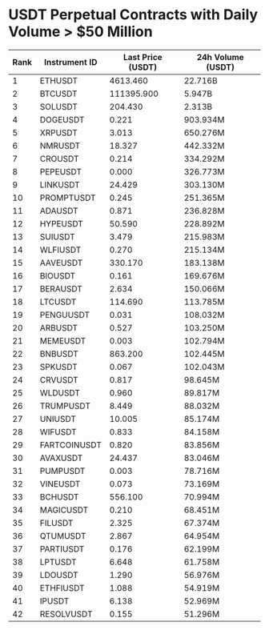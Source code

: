 # USDT Perpetual Contracts with Daily Volume > $50 Million

| Rank | Instrument ID | Last Price (USDT) | 24h Volume (USDT) |
|------|---------------|-------------------|-------------------|
| 1 | ETHUSDT | 4613.460 | 22.716B |
| 2 | BTCUSDT | 111395.900 | 5.947B |
| 3 | SOLUSDT | 204.430 | 2.313B |
| 4 | DOGEUSDT | 0.221 | 903.934M |
| 5 | XRPUSDT | 3.013 | 650.276M |
| 6 | NMRUSDT | 18.327 | 442.332M |
| 7 | CROUSDT | 0.214 | 334.292M |
| 8 | PEPEUSDT | 0.000 | 326.773M |
| 9 | LINKUSDT | 24.429 | 303.130M |
| 10 | PROMPTUSDT | 0.245 | 251.365M |
| 11 | ADAUSDT | 0.871 | 236.828M |
| 12 | HYPEUSDT | 50.590 | 228.892M |
| 13 | SUIUSDT | 3.479 | 215.983M |
| 14 | WLFIUSDT | 0.270 | 215.134M |
| 15 | AAVEUSDT | 330.170 | 183.138M |
| 16 | BIOUSDT | 0.161 | 169.676M |
| 17 | BERAUSDT | 2.634 | 150.066M |
| 18 | LTCUSDT | 114.690 | 113.785M |
| 19 | PENGUUSDT | 0.031 | 108.032M |
| 20 | ARBUSDT | 0.527 | 103.250M |
| 21 | MEMEUSDT | 0.003 | 102.794M |
| 22 | BNBUSDT | 863.200 | 102.445M |
| 23 | SPKUSDT | 0.067 | 102.043M |
| 24 | CRVUSDT | 0.817 | 98.645M |
| 25 | WLDUSDT | 0.960 | 89.817M |
| 26 | TRUMPUSDT | 8.449 | 88.032M |
| 27 | UNIUSDT | 10.005 | 85.174M |
| 28 | WIFUSDT | 0.833 | 84.158M |
| 29 | FARTCOINUSDT | 0.820 | 83.856M |
| 30 | AVAXUSDT | 24.437 | 83.046M |
| 31 | PUMPUSDT | 0.003 | 78.716M |
| 32 | VINEUSDT | 0.073 | 73.169M |
| 33 | BCHUSDT | 556.100 | 70.994M |
| 34 | MAGICUSDT | 0.210 | 68.451M |
| 35 | FILUSDT | 2.325 | 67.374M |
| 36 | QTUMUSDT | 2.867 | 64.954M |
| 37 | PARTIUSDT | 0.176 | 62.199M |
| 38 | LPTUSDT | 6.648 | 61.758M |
| 39 | LDOUSDT | 1.290 | 56.976M |
| 40 | ETHFIUSDT | 1.088 | 54.919M |
| 41 | IPUSDT | 6.138 | 52.969M |
| 42 | RESOLVUSDT | 0.155 | 51.296M |
